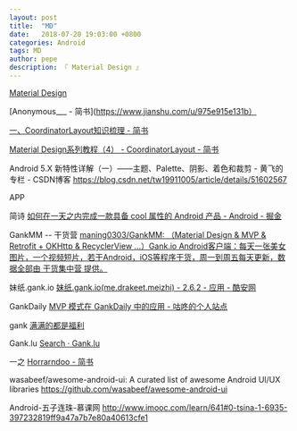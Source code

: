 ```yaml
---
layout: post
title:  "MD"
date:   2018-07-20 19:03:00 +0800
categories: Android
tags: MD
author: pepe
description: 『 Material Design 』
---
```


[Material Design](https://www.material.io/)

[Anonymous___ - 简书](https://www.jianshu.com/u/975e915e131b）

[一、CoordinatorLayout知识梳理 - 简书](https://www.jianshu.com/p/3596988b74ca)

[Material Design系列教程（4） - CoordinatorLayout - 简书](https://www.jianshu.com/p/be21a824e469)

Android 5.X 新特性详解（一）——主题、Palette、阴影、着色和裁剪 - 黄飞的专栏 - CSDN博客
https://blog.csdn.net/tw19911005/article/details/51602567


APP

简诗
[如何在一天之内完成一款具备 cool 属性的 Android 产品 - Android - 掘金](https://juejin.im/entry/56209b63ddb2dd000aa2269e/)

GankMM -- 干货营
[maning0303/GankMM: （Material Design & MVP & Retrofit + OKHttp & RecyclerView ...）Gank.io Android客户端：每天一张美女图片，一个视频短片，若干Android，iOS等程序干货，周一到周五每天更新，数据全部由 干货集中营 提供。](https://github.com/maning0303/GankMM)

妹纸.gank.io
[妹纸.gank.io(me.drakeet.meizhi) - 2.6.2 - 应用 - 酷安网](https://www.coolapk.com/apk/me.drakeet.meizhi)

GankDaily
[MVP 模式在 GankDaily 中的应用 - 咕咚的个人站点](http://gudong.name/advanced/2015/11/23/gank_mvp_introduce.html)

gank
[满满的都是福利](http://gank.io/download)

Gank.lu
[Search · Gank.lu](https://github.com/search?utf8=%E2%9C%93&q=Gank.lu&type=)

一之
[Horrarndoo - 简书](https://www.jianshu.com/u/5c92e4ae9dc3)

wasabeef/awesome-android-ui: A curated list of awesome Android UI/UX libraries
https://github.com/wasabeef/awesome-android-ui

Android-五子连珠-慕课网
http://www.imooc.com/learn/641#0-tsina-1-6935-397232819ff9a47a7b7e80a40613cfe1